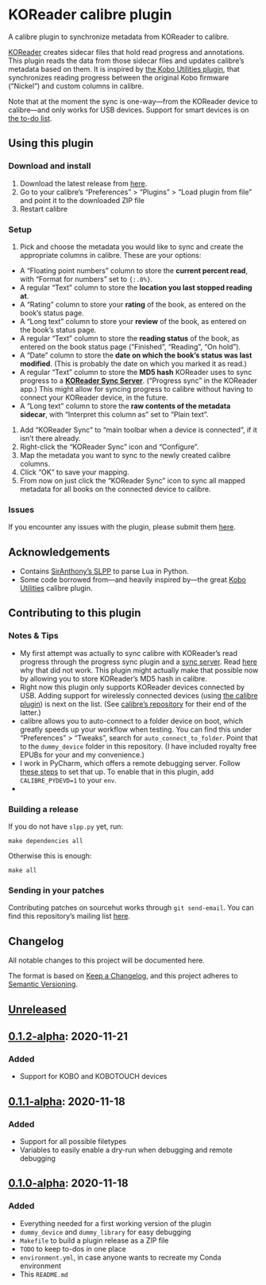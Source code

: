 # KOReader calibre plugin
A calibre plugin to synchronize metadata from KOReader to calibre.

[KOReader](https://koreader.rocks/) creates sidecar files that hold read progress and annotations. This plugin reads the data from those sidecar files and updates calibre’s metadata based on them. It is inspired by [the Kobo Utilities plugin](https://www.mobileread.com/forums/showthread.php?t=215339), that synchronizes reading progress between the original Kobo firmware (“Nickel”) and custom columns in calibre.

Note that at the moment the sync is one-way—from the KOReader device to calibre—and only works for USB devices. Support for smart devices is on [the to-do list](https://git.sr.ht/~harmtemolder/koreader-calibre-plugin/tree/main/TODO).

## Using this plugin
### Download and install
1. Download the latest release from [here](https://git.sr.ht/~harmtemolder/koreader-calibre-plugin/tree/main/releases).
1. Go to your calibre’s “Preferences” > “Plugins” > “Load plugin from file” and point it to the downloaded ZIP file
1. Restart calibre

### Setup
1. Pick and choose the metadata you would like to sync and create the appropriate columns in calibre. These are your options:
  - A “Floating point numbers” column to store the **current percent read**, with “Format for numbers” set to `{:.0%}`.
  - A regular “Text” column to store the **location you last stopped reading at**.
  - A “Rating” column to store your **rating** of the book, as entered on the book’s status page.
  - A “Long text” column to store your **review** of the book, as entered on the book’s status page.
  - A regular “Text” column to store the **reading status** of the book, as entered on the book status page (“Finished”, “Reading”, “On hold”).
  - A “Date” column to store the **date on which the book’s status was last modified**. (This is probably the date on which you marked it as read.)
  - A regular “Text” column to store the **MD5 hash** KOReader uses to sync progress to a [**KOReader Sync Server**](https://github.com/koreader/koreader-sync-server#koreader-sync-server). (“Progress sync” in the KOReader app.) This might allow for syncing progress to calibre without having to connect your KOReader device, in the future.
  - A “Long text” column to store the **raw contents of the metadata sidecar**, with “Interpret this column as” set to “Plain text”.
1. Add “KOReader Sync” to “main toolbar when a device is connected”, if it isn’t there already.
1. Right-click the “KOReader Sync” icon and “Configure”.
1. Map the metadata you want to sync to the newly created calibre columns.
1. Click “OK” to save your mapping.
1. From now on just click the “KOReader Sync” icon to sync all mapped metadata for all books on the connected device to calibre.

### Issues
If you encounter any issues with the plugin, please submit them <a href="https://todo.sr.ht/~harmtemolder/koreader-calibre-plugin">here</a>.

## Acknowledgements
- Contains [SirAnthony’s SLPP](https://github.com/SirAnthony/slpp) to parse Lua in Python.
- Some code borrowed from—and heavily inspired by—the great [Kobo Utilities](https://www.mobileread.com/forums/showthread.php?t=215339) calibre plugin.

## Contributing to this plugin
### Notes & Tips
- My first attempt was actually to sync calibre with KOReader’s read progress through the progress sync plugin and a [sync server](https://github.com/koreader/koreader-sync-server). Read [here](https://github.com/koreader/koreader/issues/6399#issuecomment-721826362) why that did not work. This plugin might actually make that possible now by allowing you to store KOReader’s MD5 hash in calibre.
- Right now this plugin only supports KOReader devices connected by USB. Adding support for wirelessly connected devices (using [the calibre plugin](https://github.com/koreader/koreader/tree/master/plugins/calibre.koplugin)) is next on the list. (See [calibre’s repository](https://github.com/kovidgoyal/calibre/tree/master/src/calibre/devices/smart_device_app) for their end of the latter.)
- calibre allows you to auto-connect to a folder device on boot, which greatly speeds up your workflow when testing. You can find this under “Preferences” > “Tweaks”, search for `auto_connect_to_folder`. Point that to the `dummy_device` folder in this repository. (I have included royalty free EPUBs for your and my convenience.)
- I work in PyCharm, which offers a remote debugging server. Follow [these steps](https://harmtemolder.com/calibre-development-in-pycharm/) to set that up. To enable that in this plugin, add `CALIBRE_PYDEVD=1` to your `env`.
-

### Building a release
If you do not have `slpp.py` yet, run:

```shell
make dependencies all
```

Otherwise this is enough:

```shell
make all
```

### Sending in your patches
Contributing patches on sourcehut works through `git send-email`. You can find this repository’s mailing list [here](https://lists.sr.ht/~harmtemolder/koreader-calibre-plugin).

## Changelog
All notable changes to this project will be documented here.

The format is based on [Keep a Changelog](https://keepachangelog.com/en/1.0.0/), and this project adheres to [Semantic Versioning](https://semver.org/spec/v2.0.0.html).

## [Unreleased]

## [0.1.2-alpha]: 2020-11-21
### Added
- Support for KOBO and KOBOTOUCH devices

## [0.1.1-alpha]: 2020-11-18
### Added
- Support for all possible filetypes
- Variables to easily enable a dry-run when debugging and remote debugging

## [0.1.0-alpha]: 2020-11-18
### Added
- Everything needed for a first working version of the plugin
- `dummy_device` and `dummy_library` for easy debugging
- `Makefile` to build a plugin release as a ZIP file
- `TODO` to keep to-dos in one place
- `environment.yml`, in case anyone wants to recreate my Conda environment
- This `README.md`

[Unreleased]: https://git.sr.ht/~harmtemolder/koreader-calibre-plugin/tree
[0.1.0-alpha]: https://git.sr.ht/~harmtemolder/koreader-calibre-plugin/tree/bf7a90655c01de3daba27af63d782605db9011a6
[0.1.1-alpha]: https://git.sr.ht/~harmtemolder/koreader-calibre-plugin/tree/c572732406499b0cc7a202a2af68324cfbe2e277
[0.1.2-alpha]: https://git.sr.ht/~harmtemolder/koreader-calibre-plugin/tree/4e8ca617d5fe02063325645ab60124054cbdea10
